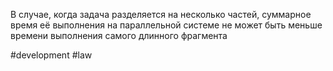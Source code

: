 В случае, когда задача разделяется на несколько частей, суммарное время её выполнения на параллельной системе не может быть меньше времени выполнения самого длинного фрагмента

#development #law